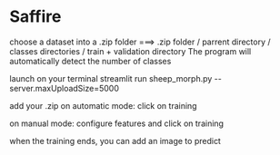 # Saffire
choose a dataset into a .zip folder  ===> .zip folder / parrent directory / classes directories / train + validation directory
The program will automatically detect the number of classes

launch on your terminal
streamlit run sheep_morph.py --server.maxUploadSize=5000

add your .zip
on automatic mode:
click on training

on manual mode:
configure features and click on training

when the training ends, you can add an image to predict
